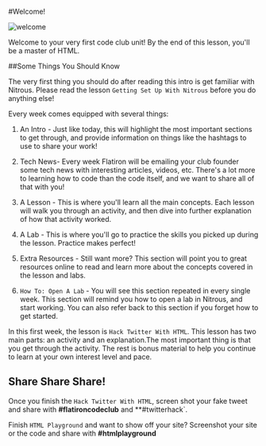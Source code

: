 #Welcome!

<img src="https://s3.amazonaws.com/after-school-assets/welcome.jpg" alt="welcome">

Welcome to your very first code club unit! By the end of this lesson, you'll be a master of HTML.

##Some Things You Should Know

The very first thing you should do after reading this intro is get familiar with Nitrous. Please read the lesson `Getting Set Up With Nitrous` before you do anything else!

Every week comes equipped with several things:

1. An Intro - Just like today, this will highlight the most important sections to get through, and provide information on things like the hashtags to use to share your work!

2. Tech News- Every week Flatiron will be emailing your club founder some tech news with interesting articles, videos, etc. There's a lot more to learning how to code than the code itself, and we want to share all of that with you!

3. A Lesson - This is where you'll learn all the main concepts. Each lesson will walk you through an activity, and then dive into further explanation of how that activity worked.

4. A Lab - This is where you'll go to practice the skills you picked up during the lesson. Practice makes perfect!

5. Extra Resources - Still want more? This section will point you to great resources online to read and learn more about the concepts covered in the lesson and labs.

6. `How To: Open A Lab` - You will see this section repeated in every single week. This section will remind you how to open a lab in Nitrous, and start working. You can also refer back to this section if you forget how to get started.

In this first week, the lesson is `Hack Twitter With HTML`. This lesson has two main parts: an activity and an explanation.The most important thing is that you get through the activity. The rest is bonus material to help you continue to learn at your own interest level and pace.


## Share Share Share!

Once you finish the `Hack Twitter With HTML`, screen shot your fake tweet and share with **\#flatironcodeclub** and **\#twitterhack`.

Finish `HTML Playground` and want to show off your site? Screenshot your site or the code and share with **\#htmlplayground**

